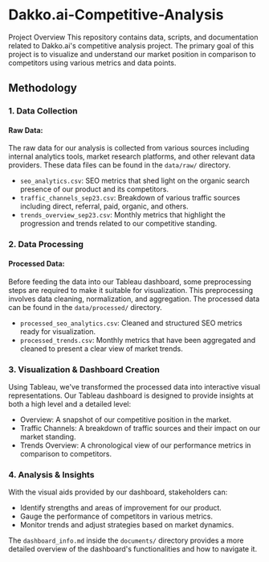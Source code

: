# Dakko.ai-Competitive-Analysis

Project Overview
This repository contains data, scripts, and documentation related to Dakko.ai's competitive analysis project. The primary goal of this project is to visualize and understand our market position in comparison to competitors using various metrics and data points.


## Methodology

### 1. Data Collection

#### Raw Data:

The raw data for our analysis is collected from various sources including internal analytics tools, market research platforms, and other relevant data providers. These data files can be found in the `data/raw/` directory.

- `seo_analytics.csv`: SEO metrics that shed light on the organic search presence of our product and its competitors.
- `traffic_channels_sep23.csv`: Breakdown of various traffic sources including direct, referral, paid, organic, and others.
- `trends_overview_sep23.csv`: Monthly metrics that highlight the progression and trends related to our competitive standing.

### 2. Data Processing

#### Processed Data:

Before feeding the data into our Tableau dashboard, some preprocessing steps are required to make it suitable for visualization. This preprocessing involves data cleaning, normalization, and aggregation. The processed data can be found in the `data/processed/` directory.

- `processed_seo_analytics.csv`: Cleaned and structured SEO metrics ready for visualization.
- `processed_trends.csv`: Monthly metrics that have been aggregated and cleaned to present a clear view of market trends.

### 3. Visualization & Dashboard Creation

Using Tableau, we've transformed the processed data into interactive visual representations. Our Tableau dashboard is designed to provide insights at both a high level and a detailed level:

- Overview: A snapshot of our competitive position in the market.
- Traffic Channels: A breakdown of traffic sources and their impact on our market standing.
- Trends Overview: A chronological view of our performance metrics in comparison to competitors.

### 4. Analysis & Insights

With the visual aids provided by our dashboard, stakeholders can:

- Identify strengths and areas of improvement for our product.
- Gauge the performance of competitors in various metrics.
- Monitor trends and adjust strategies based on market dynamics.

The `dashboard_info.md` inside the `documents/` directory provides a more detailed overview of the dashboard's functionalities and how to navigate it.

